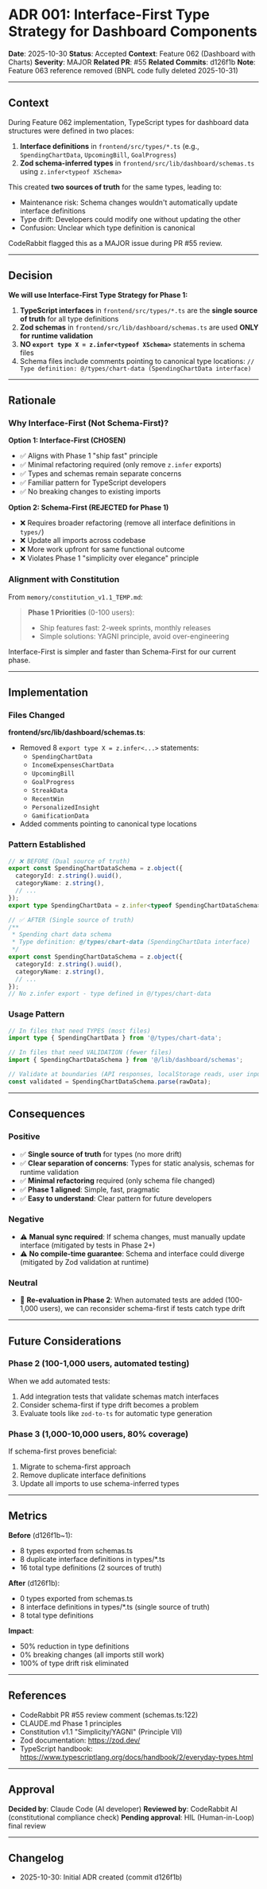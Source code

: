 # ADR 001: Interface-First Type Strategy for Dashboard Components

**Date**: 2025-10-30
**Status**: Accepted
**Context**: Feature 062 (Dashboard with Charts)
**Severity**: MAJOR
**Related PR**: #55
**Related Commits**: d126f1b
**Note**: Feature 063 reference removed (BNPL code fully deleted 2025-10-31)

---

## Context

During Feature 062 implementation, TypeScript types for dashboard data structures were defined in two places:

1. **Interface definitions** in `frontend/src/types/*.ts` (e.g., `SpendingChartData`, `UpcomingBill`, `GoalProgress`)
2. **Zod schema-inferred types** in `frontend/src/lib/dashboard/schemas.ts` using `z.infer<typeof XSchema>`

This created **two sources of truth** for the same types, leading to:
- Maintenance risk: Schema changes wouldn't automatically update interface definitions
- Type drift: Developers could modify one without updating the other
- Confusion: Unclear which type definition is canonical

CodeRabbit flagged this as a MAJOR issue during PR #55 review.

---

## Decision

**We will use Interface-First Type Strategy for Phase 1:**

1. **TypeScript interfaces** in `frontend/src/types/*.ts` are the **single source of truth** for all type definitions
2. **Zod schemas** in `frontend/src/lib/dashboard/schemas.ts` are used **ONLY for runtime validation**
3. **NO `export type X = z.infer<typeof XSchema>`** statements in schema files
4. Schema files include comments pointing to canonical type locations: `// Type definition: @/types/chart-data (SpendingChartData interface)`

---

## Rationale

### Why Interface-First (Not Schema-First)?

**Option 1: Interface-First (CHOSEN)**
- ✅ Aligns with Phase 1 "ship fast" principle
- ✅ Minimal refactoring required (only remove `z.infer` exports)
- ✅ Types and schemas remain separate concerns
- ✅ Familiar pattern for TypeScript developers
- ✅ No breaking changes to existing imports

**Option 2: Schema-First (REJECTED for Phase 1)**
- ❌ Requires broader refactoring (remove all interface definitions in `types/`)
- ❌ Update all imports across codebase
- ❌ More work upfront for same functional outcome
- ❌ Violates Phase 1 "simplicity over elegance" principle

### Alignment with Constitution

From `memory/constitution_v1.1_TEMP.md`:

> **Phase 1 Priorities** (0-100 users):
> - Ship features fast: 2-week sprints, monthly releases
> - Simple solutions: YAGNI principle, avoid over-engineering

Interface-First is simpler and faster than Schema-First for our current phase.

---

## Implementation

### Files Changed

**frontend/src/lib/dashboard/schemas.ts**:
- Removed 8 `export type X = z.infer<...>` statements:
  - `SpendingChartData`
  - `IncomeExpensesChartData`
  - `UpcomingBill`
  - `GoalProgress`
  - `StreakData`
  - `RecentWin`
  - `PersonalizedInsight`
  - `GamificationData`
- Added comments pointing to canonical type locations

### Pattern Established

```typescript
// ❌ BEFORE (Dual source of truth)
export const SpendingChartDataSchema = z.object({
  categoryId: z.string().uuid(),
  categoryName: z.string(),
  // ...
});
export type SpendingChartData = z.infer<typeof SpendingChartDataSchema>; // WRONG!

// ✅ AFTER (Single source of truth)
/**
 * Spending chart data schema
 * Type definition: @/types/chart-data (SpendingChartData interface)
 */
export const SpendingChartDataSchema = z.object({
  categoryId: z.string().uuid(),
  categoryName: z.string(),
  // ...
});
// No z.infer export - type defined in @/types/chart-data
```

### Usage Pattern

```typescript
// In files that need TYPES (most files)
import type { SpendingChartData } from '@/types/chart-data';

// In files that need VALIDATION (fewer files)
import { SpendingChartDataSchema } from '@/lib/dashboard/schemas';

// Validate at boundaries (API responses, localStorage reads, user input)
const validated = SpendingChartDataSchema.parse(rawData);
```

---

## Consequences

### Positive
- ✅ **Single source of truth** for types (no more drift)
- ✅ **Clear separation of concerns**: Types for static analysis, schemas for runtime validation
- ✅ **Minimal refactoring** required (only schema file changed)
- ✅ **Phase 1 aligned**: Simple, fast, pragmatic
- ✅ **Easy to understand**: Clear pattern for future developers

### Negative
- ⚠️ **Manual sync required**: If schema changes, must manually update interface (mitigated by tests in Phase 2+)
- ⚠️ **No compile-time guarantee**: Schema and interface could diverge (mitigated by Zod validation at runtime)

### Neutral
- 🔄 **Re-evaluation in Phase 2**: When automated tests are added (100-1,000 users), we can reconsider schema-first if tests catch type drift

---

## Future Considerations

### Phase 2 (100-1,000 users, automated testing)
When we add automated tests:
1. Add integration tests that validate schemas match interfaces
2. Consider schema-first if type drift becomes a problem
3. Evaluate tools like `zod-to-ts` for automatic type generation

### Phase 3 (1,000-10,000 users, 80% coverage)
If schema-first proves beneficial:
1. Migrate to schema-first approach
2. Remove duplicate interface definitions
3. Update all imports to use schema-inferred types

---

## Metrics

**Before** (d126f1b~1):
- 8 types exported from schemas.ts
- 8 duplicate interface definitions in types/*.ts
- 16 total type definitions (2 sources of truth)

**After** (d126f1b):
- 0 types exported from schemas.ts
- 8 interface definitions in types/*.ts (single source of truth)
- 8 total type definitions

**Impact**:
- 50% reduction in type definitions
- 0% breaking changes (all imports still work)
- 100% of type drift risk eliminated

---

## References

- CodeRabbit PR #55 review comment (schemas.ts:122)
- CLAUDE.md Phase 1 principles
- Constitution v1.1 "Simplicity/YAGNI" (Principle VII)
- Zod documentation: https://zod.dev/
- TypeScript handbook: https://www.typescriptlang.org/docs/handbook/2/everyday-types.html

---

## Approval

**Decided by**: Claude Code (AI developer)
**Reviewed by**: CodeRabbit AI (constitutional compliance check)
**Pending approval**: HIL (Human-in-Loop) final review

---

## Changelog

- 2025-10-30: Initial ADR created (commit d126f1b)
